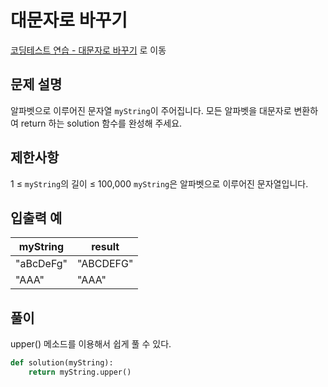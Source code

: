 # 대문자로 바꾸기

[코딩테스트 연습 - 대문자로 바꾸기][1] 로 이동

## 문제 설명

알파벳으로 이루어진 문자열 `myString`이 주어집니다. 모든 알파벳을 대문자로 변환하여 return 하는 solution 함수를 완성해 주세요.

## 제한사항

1 ≤ `myString`의 길이 ≤ 100,000
`myString`은 알파벳으로 이루어진 문자열입니다.

## 입출력 예

| myString  | result    |
| --------- | --------- |
| "aBcDeFg" | "ABCDEFG" |
| "AAA"     | "AAA"     |

## 풀이

upper() 메소드를 이용해서 쉽게 풀 수 있다.

```python
def solution(myString):
    return myString.upper()
```

[1]: https://school.programmers.co.kr/learn/courses/30/lessons/181877
